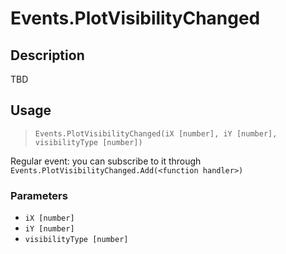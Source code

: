 # Events.PlotVisibilityChanged
## Description
TBD

## Usage
> `Events.PlotVisibilityChanged(iX [number], iY [number], visibilityType [number])`

Regular event: you can subscribe to it through `Events.PlotVisibilityChanged.Add(<function handler>)`

### Parameters
- `iX [number]`
- `iY [number]`
- `visibilityType [number]`
